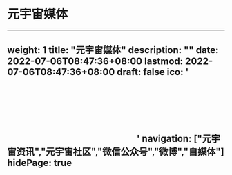 # 元宇宙媒体

---
weight: 1
title: "元宇宙媒体"
description: ""
date: 2022-07-06T08:47:36+08:00
lastmod: 2022-07-06T08:47:36+08:00
draft: false
ico: '<svg class="icon" aria-hidden="true"><use xlink:href="#icon-yuanyuzhoumeiti"></use></svg>'
navigation: ["元宇宙资讯","元宇宙社区","微信公众号","微博","自媒体"]
hidePage: true
---
